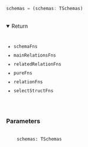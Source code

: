 ```ts
schemas = (schemas: TSchemas)
```

</br>
<details open>
  <summary>
    Return
  </summary>
<pre>
<code>
<ul style="display:flex; flex-direction:column; gap:10px">
  <li><a href="./schemaFns/schemaFns_fn.md" target="\_blank" style="text-decoration: none;                   cursor:pointer">schemaFns</a></li>
  <li><a href="./mainRelationsFns/mainRelations_Fns.md" target="_blank" style="text-decoration: none;           cursor:pointer">mainRelationsFns</a></li>
  <li><a href="./relatedRelationFns/relatedRelation_Fns.md" target="_blank" style="text-decoration: none;       cursor:pointer">relatedRelationFns</a></li>
  <li><a href="./pureFns/pure_Fns.md" target="_blank" style="text-decoration: none;       cursor:pointer">pureFns</a></li>
  <li><a href="./relationFns/relation_Fns.md" target="_blank" style="text-decoration: none;       cursor:pointer">relationFns</a></li>
  <li><a href="./selectStructFns/selectStructFns_Fns.md" target="_blank" style="text-decoration: none;       cursor:pointer">selectStructFns</a></li>
</ul>
</code>
</pre>
</details>

<h3>Parameters</h3>
<pre>
  <code class="language-ts" style="padding: 0; margin-top: 12px; margin-top: -18px;">
    schemas: <a href="../types/schema/Tschemas.md" target="_blank" style="text-decoration: none; cursor:pointer">TSchemas</a>
  </code>
</pre>
